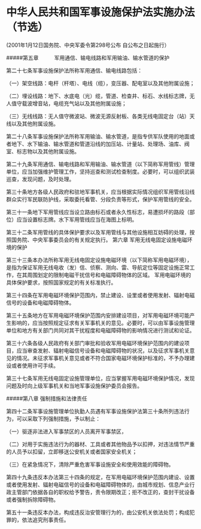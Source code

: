 中华人民共和国军事设施保护法实施办法（节选）
===

(2001年1月12日国务院、中央军委令第298号公布  自公布之日起施行）

#####第五章　　　军用通信、输电线路和军用输油、输水管道的保护

第二十七条军事设施保护法所称军用通信、输电线路包括：

   （一）架空线路：电杆（杆塔）、电线（缆），变压器、配电室以及其他附属设施；

   （二）埋设线路：地下、水底电（光）缆，管道、检查井、标石、水线标志牌，无人值守载波增音站，电缆充气站以及其他附属设施；

   （三）无线线路：无人值守微波站、微波无源反射板、各类无线电固定台（站）天线以及其他附属设施。

第二十八条军事设施保护法所称军用输油、输水管道，是指专供军队使用的地面或者地下、水下输油、输水管道和管道沿线的加压站、计量站、处理场、油库、阀室、标志物以及其他附属设施。

第二十九条军用通信、输电线路和军用输油、输水管道（以下简称军用管线）管理单位，应当加强维护管理工作，坚持巡查和测试检查制度。必要时，可以组织武装巡查，发现问题，及时处理。

第三十条地方各级人民政府和驻地军事机关，应当根据实际情况组织军用管线沿线群众实行军民联防护线，采取委托看管、分段负责等形式，保护军用管线的安全。

第三十一条地下军用管线应当设立路由标石或者永久性标志，易遭损坏的路段（部位）应当设置标志牌。水下军用管线应当在海图上标明。

第三十二条军用管线的具体保护要求以及军用管线与其他设施相互妨碍的处理，按照国务院、中央军事委员会的有关规定执行。
第六章    军用无线电固定设施电磁环境的保护

第三十三条本办法所称军用无线电固定设施电磁环境（以下简称军用电磁环境），是指为保证军用无线电收（发）信、侦察、测向、雷、导航定位等固定设施正常工作，在其周围划定的限制电磁干扰信号和电磁障碍物体的区域。
 军用电磁环境的具体保护要求，按照国家规定的有关标准执行。

第三十四条在军用电磁环境保护范围内，禁止建设、设里或者使用发射、辐射电磁信号的设备和电磁障碍物体。

第三十五条地方在军用电磁环境保护范围内安排建设项目，对军用电磁环境可能产生影响的，应当按照规定征求有关军事机关的意见。必要时，可以由军事设施管理单位和地方有关部门共同对其干扰程度和电磁障碍物的影响情况进行测试和论证。

第三十六条各级人民政府有关部门审批和验收军用电磁环境保护范围内的建设项目，应当审查发射、辐射电磁信号设备和电磁障碍物的状况，以及征求军事机关意见的情况。未征求军事机关意见或者不符合国家电磁环境保护标准的，不予办理建设或者使用许可手续。

第三十七条军用无线电固定设施管理单位，应当掌握军用电磁环境保护情况，发现问题及时向上级军事机关和当地军事设施保护委员会报告。

#####第八章   强制措施和法律责任

第四十二条军事设施管理单位执勤人员遇有军事设施保护法第三十条所列违法行为，可以采取下列强制措施，予以制止：

（一）驱逐非法进入军事禁区的人员离开军事禁区，

（二）对用于实施违法行为的器材、工具或者其他物品予以扣押，对违法情节严重的人员予以扣留，立即移送公安机关或者国家安全机关；

（三）在紧急情况下，清除严重危害军事设施安全和使用效能的障碍物。

第四十九条违反本办法第三十四条的规定，在军用电磁环境保护范围内建设、设置或者使用发射、辐射电磁信号的设备和电磁障碍物体的，由城市规划、信息产业行政主管部门依据各自的职权给予警告，责令限期改正；拒不改正的，查封干扰设备或者强制拆除障碍物。

第五十一条违反本办法，构成违反治安管理行为的，由公安机关依法处罚；构成犯罪的，依法追究刑事责任。
